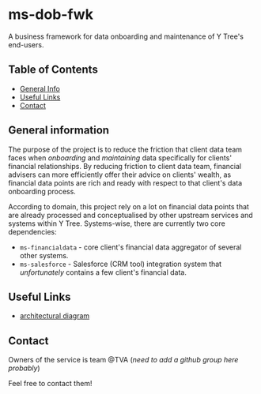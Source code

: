 # ms-dob-fwk
A business framework for data onboarding and maintenance of Y Tree's end-users.

## Table of Contents
- [General Info](#general-information)
- [Useful Links](#useful-links)
- [Contact](#contact)

## General information
The purpose of the project is to reduce the friction that client data team
faces when _onboarding_ and _maintaining_ data specifically for clients' financial
relationships. By reducing friction to client data team, financial advisers can
more efficiently offer their advice on clients' wealth, as financial data points
are rich and ready with respect to that client's data onboarding process.

According to domain, this project rely on a lot on financial data points that
are already processed and conceptualised by other upstream services and systems
within Y Tree. Systems-wise, there are currently two core dependencies:

- `ms-financialdata` - core client's financial data aggregator of several other systems.
- `ms-salesforce` - Salesforce (CRM tool) integration system that _unfortunately_
contains a few client's financial data.

## Useful Links
- [architectural diagram](https://drive.google.com/file/d/18X40P8gVwPp5C3IKVArYeJ7H2b3mONlj/view?usp=share_link)

## Contact
Owners of the service is team @TVA (_need to add a github group here probably_)

Feel free to contact them!


